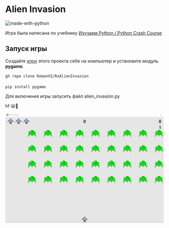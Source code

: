 # Alien Invasion 

![made-with-python](https://img.shields.io/badge/Made%20with-Python-1f425f.svg)

Игра была написана по учебнику
[Изучаем Python / Python Crash Course](https://github.com/anishLearnsToCode/books/blob/master/python/python-crash-course.pdf) 

## Запуск игры
Создайте [клон](https://github.com/RomanV2/RxAlienInvasion)  этого проекта себе на компьютер и установите модуль __pygame__.

```bash
gh repo clone RomanV2/RxAlienInvasion

pip install pygame
```
Для включения игры запусить файл alien_invasion.py 

hf 😃👾

![screen-shot](images/alien-invasion.gif)
